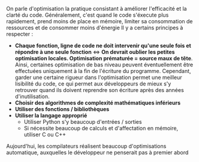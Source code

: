 On parle d'optimisation la pratique consistant à améliorer l'efficacité et la clarté du code. Généralement, c'est quand le code s'éxecute plus rapidement, prend moins de place en mémoire, limiter sa consommation de ressources et de consommer moins d'énergie
Il y a certains principes à respecter :
- **Chaque fonction, ligne de code ne doit intervenir qu'une seule fois et répondre à une seule fonction** ⇔ **On devrait oublier les petites optimisation locales. Optimisation prématurée = source maux de tête**. Ainsi, certaines optimisation de bas niveau peuvent éventuellement être effectuées uniquement à la fin de l'écriture du programme. Cependant, garder une certaine rigueur dans l'optimisation permet une meilleur lisibilité du code, ce qui permet aux développeurs de mieux s'y retrouver quand ils doivent reprendre son écriture après des années d'inutilisation.
- **Choisir des algorithmes de complexité mathématiques inférieurs**
- **Utiliser des fonctions / bibliothèques**
- **Utiliser la langage approprié**
	- Utiliser Python s'y beaucoup d'entrées / sorties
	- Si nécessite beaucoup de calculs et d'affectation en mémoire, utiliser C ou C++

Aujourd'hui, les compilateurs réalisent beaucoup d'optimisations automatique, auxquelles le développeur ne penserait pas à premier abord
